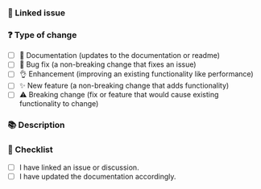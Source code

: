 <!---
☝️ PR title should follow conventional commits (https://conventionalcommits.org)
-->

### 🔗 Linked issue

<!-- Please ensure there is an open issue and mention its number as #123 -->

### ❓ Type of change

<!-- What types of changes does your code introduce? Put an `x` in all the boxes that apply. -->

- [ ] 📖 Documentation (updates to the documentation or readme)
- [ ] 🐞 Bug fix (a non-breaking change that fixes an issue)
- [ ] 👌 Enhancement (improving an existing functionality like performance)
- [ ] ✨ New feature (a non-breaking change that adds functionality)
- [ ] ⚠️ Breaking change (fix or feature that would cause existing functionality to change)

### 📚 Description

<!-- Describe your changes in detail -->
<!-- Why is this change required? What problem does it solve? -->
<!-- If it resolves an open issue, please link to the issue here. For example "Resolves #1337" -->
<!-- https://docs.github.com/en/issues/tracking-your-work-with-issues/linking-a-pull-request-to-an-issue#linking-a-pull-request-to-an-issue-using-a-keyword -->

### 📝 Checklist

<!-- Put an `x` in all the boxes that apply. -->
<!-- If your change requires a documentation PR, please link it appropriately -->
<!-- If you're unsure about any of these, don't hesitate to ask. We're here to help! -->

- [ ] I have linked an issue or discussion.
- [ ] I have updated the documentation accordingly.
